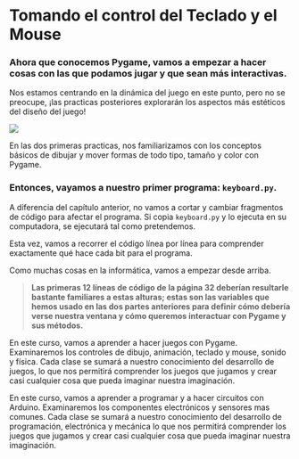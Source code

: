 # Tomando el control del Teclado y el Mouse
### Ahora que conocemos Pygame, vamos a empezar a hacer cosas con las que podamos jugar y que sean más interactivas. 

Nos estamos centrando en la dinámica del juego en este punto, pero no se preocupe, ¡las practicas posteriores explorarán los aspectos más estéticos del diseño del juego!

![](https://media.giphy.com/media/11y8mcRPyJ4aSk/giphy.gif)

En las dos primeras practicas, nos familiarizamos con los conceptos básicos de dibujar y mover formas de todo tipo, tamaño y color con Pygame. 

### Entonces, vayamos a nuestro primer programa: `keyboard.py`. 

A diferencia del capítulo anterior, no vamos a cortar y cambiar fragmentos de código para afectar el programa. Si copia `keyboard.py` y lo ejecuta en su computadora, se ejecutará tal como pretendemos. 

Esta vez, vamos a recorrer el código línea por línea para comprender exactamente qué hace cada bit para el programa. 

Como muchas cosas en la informática, vamos a empezar desde arriba.
 
>**Las primeras 12 líneas de código de la página 32 deberían resultarle bastante familiares a estas alturas; estas son las variables que hemos usado en las dos partes anteriores para definir cómo debería verse nuestra ventana y cómo queremos interactuar con Pygame y sus métodos.**


En este curso, vamos a aprender a hacer juegos con Pygame. Examinaremos los controles de dibujo, animación, teclado y mouse, sonido y física. Cada clase se sumará a nuestro conocimiento del desarrollo de juegos, lo que nos permitirá comprender los juegos que jugamos y crear casi cualquier cosa que pueda imaginar nuestra imaginación.


En este curso, vamos a aprender a programar y a hacer circuitos con Arduino. Examinaremos los componentes electrónicos y sensores mas comunes. Cada clase se sumará a nuestro conocimiento del desarrollo de programación, electrónica y mecánica lo que nos permitirá comprender los juegos que jugamos y crear casi cualquier cosa que pueda imaginar nuestra imaginación.
<!--stackedit_data:
eyJoaXN0b3J5IjpbLTIwOTIzNjc0ODMsLTc4NDg3MTAxMiwtNz
kxMzUyMjQ2LDE0NDczODg5OF19
-->
